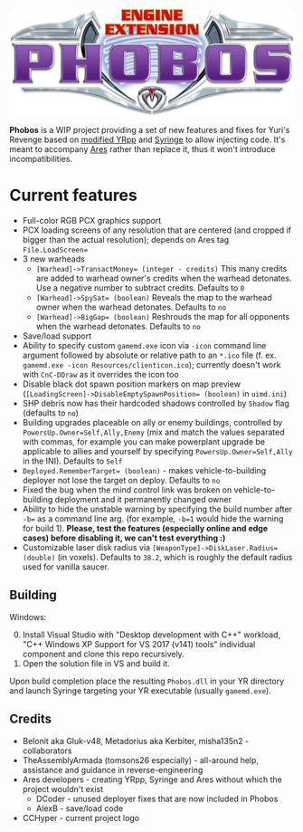 ![Phobos logo](logo.png)

**Phobos** is a WIP project providing a set of new features and fixes for Yuri's Revenge based on [modified YRpp](https://github.com/Metadorius/YRpp) and [Syringe](https://github.com/Ares-Developers/Syringe) to allow injecting code. It's meant to accompany [Ares](https://github.com/Ares-Developers/Ares) rather than replace it, thus it won't introduce incompatibilities.

**Current features**
============

- Full-color RGB PCX graphics support
- PCX loading screens of any resolution that are centered (and cropped if bigger than the actual resolution); depends on Ares tag `File.LoadScreen=`
- 3 new warheads
  - `[Warhead]->TransactMoney= (integer - credits)`
    This many credits are added to warhead owner's credits when the warhead detonates. Use a negative number to subtract credits. Defaults to `0`
  - `[Warhead]->SpySat= (boolean)`
    Reveals the map to the warhead owner when the warhead detonates. Defaults to `no`
  - `[Warhead]->BigGap= (boolean)`
    Reshrouds the map for all opponents when the warhead detonates. Defaults to `no`
- Save/load support
- Ability to specify custom `gamemd.exe` icon via `-icon` command line argument followed by absolute or relative path to an `*.ico` file (f. ex. `gamemd.exe -icon Resources/clienticon.ico`); currently doesn't work with `CnC-DDraw` as it overrides the icon too
- Disable black dot spawn position markers on map preview (`[LoadingScreen]->DisableEmptySpawnPosition= (boolean)` in `uimd.ini`)
- SHP debris now has their hardcoded shadows controlled by `Shadow` flag (defaults to `no`)
- Building upgrades placeable on ally or enemy buildings, controlled by `PowersUp.Owner=Self,Ally,Enemy` (mix and match the values separated with commas, for example you can make powerplant upgrade be applicable to allies and yourself by specifying `PowersUp.Owner=Self,Ally` in the INI). Defaults to `Self`
- `Deployed.RememberTarget= (boolean)` - makes vehicle-to-building deployer not lose the target on deploy. Defaults to `no`
- Fixed the bug when the mind control link was broken on vehicle-to-building deployment and it permanently changed owner
- Ability to hide the unstable warning by specifying the build number after `-b=` as a command line arg. (for example, `-b=1` would hide the warning for build 1). **Please, test the features (especially online and edge cases) before disabling it, we can't test everything :)**
- Customizable laser disk radius via `[WeaponType]->DiskLaser.Radius= (double)` (in voxels). Defaults to `38.2`, which is roughly the default radius used for vanilla saucer.


Building
--------

Windows:

0. Install Visual Studio with "Desktop development with C++" workload, "C++ Windows XP Support for VS 2017 (v141) tools" individual component and clone this repo recursively.
1. Open the solution file in VS and build it.

Upon build completion place the resulting `Phobos.dll` in your YR directory and launch Syringe targeting your YR executable (usually `gamemd.exe`).


Credits
-------

- Belonit aka Gluk-v48, Metadorius aka Kerbiter, misha135n2 - collaborators
- TheAssemblyArmada (tomsons26 especially) - all-around help, assistance and guidance in reverse-engineering
- Ares developers - creating YRpp, Syringe and Ares without which the project wouldn't exist
  - DCoder - unused deployer fixes that are now included in Phobos
  - AlexB - save/load code
- CCHyper - current project logo